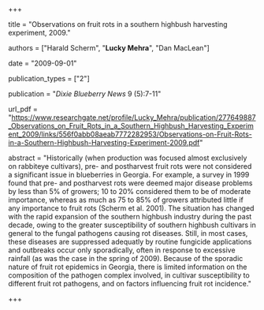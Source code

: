 +++

title = "Observations on fruit rots in a southern highbush harvesting experiment, 2009."

authors = ["Harald Scherm", "**Lucky Mehra**", "Dan MacLean"]

date = "2009-09-01"

publication_types = ["2"]

publication = "*Dixie Blueberry News* 9 (5):7-11"

url_pdf = "https://www.researchgate.net/profile/Lucky_Mehra/publication/277649887_Observations_on_Fruit_Rots_in_a_Southern_Highbush_Harvesting_Experiment_2009/links/556f0abb08aeab7772282953/Observations-on-Fruit-Rots-in-a-Southern-Highbush-Harvesting-Experiment-2009.pdf"

abstract = "Historically (when production was focused almost exclusively on rabbiteye cultivars), pre- and postharvest fruit rots were not considered a significant issue in blueberries in Georgia. For example, a survey in 1999 found that pre- and postharvest rots were deemed major disease problems by less than 5% of growers; 10 to 20% considered them to be of moderate importance, whereas as much as 75 to 85% of growers attributed little if any importance to fruit rots (Scherm et al. 2001). The situation has changed with the rapid expansion of the southern highbush industry during the past decade, owing to the greater susceptibility of southern highbush cultivars in general to the fungal pathogens causing rot diseases. Still, in most cases, these diseases are suppressed adequatly by routine fungicide applications and outbreaks occur only sporadically, often in response to excessive rainfall (as was the case in the spring of 2009). Because of the sporadic nature of fruit rot epidemics in Georgia, there is limited information on the composition of the pathogen complex involved, in cultivar susceptibility to different fruit rot pathogens, and on factors influencing fruit rot incidence."

+++